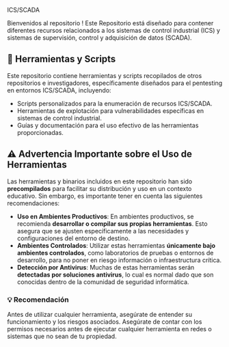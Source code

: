 ICS/SCADA 

Bienvenidos al repositorio !
Este Repositorio está diseñado para contener diferentes recursos relacionados a los sistemas de control industrial (ICS) y sistemas de supervisión, control y adquisición de datos (SCADA).

## :wrench: Herramientas y Scripts

Este repositorio contiene herramientas y scripts recopilados de otros repositorios e investigadores, específicamente diseñados para el pentesting en entornos ICS/SCADA, incluyendo:

- Scripts personalizados para la enumeración de recursos ICS/SCADA.
- Herramientas de explotación para vulnerabilidades específicas en sistemas de control industrial.
- Guías y documentación para el uso efectivo de las herramientas proporcionadas.

## :warning: Advertencia Importante sobre el Uso de Herramientas

Las herramientas y binarios incluidos en este repositorio han sido **precompilados** para facilitar su distribución y uso en un contexto educativo. Sin embargo, es importante tener en cuenta las siguientes recomendaciones:

- **Uso en Ambientes Productivos**: En ambientes productivos, se recomienda **desarrollar o compilar sus propias herramientas**. Esto asegura que se ajusten específicamente a las necesidades y configuraciones del entorno de destino.
- **Ambientes Controlados**: Utilizar estas herramientas **únicamente bajo ambientes controlados**, como laboratorios de pruebas o entornos de desarrollo, para no poner en riesgo información o infraestructura crítica.
- **Detección por Antivirus**: Muchas de estas herramientas serán **detectadas por soluciones antivirus**, lo cual es normal dado que son conocidas dentro de la comunidad de seguridad informática.

### :bulb: Recomendación

Antes de utilizar cualquier herramienta, asegúrate de entender su funcionamiento y los riesgos asociados. Asegúrate de contar con los permisos necesarios antes de ejecutar cualquier herramienta en redes o sistemas que no sean de tu propiedad.

